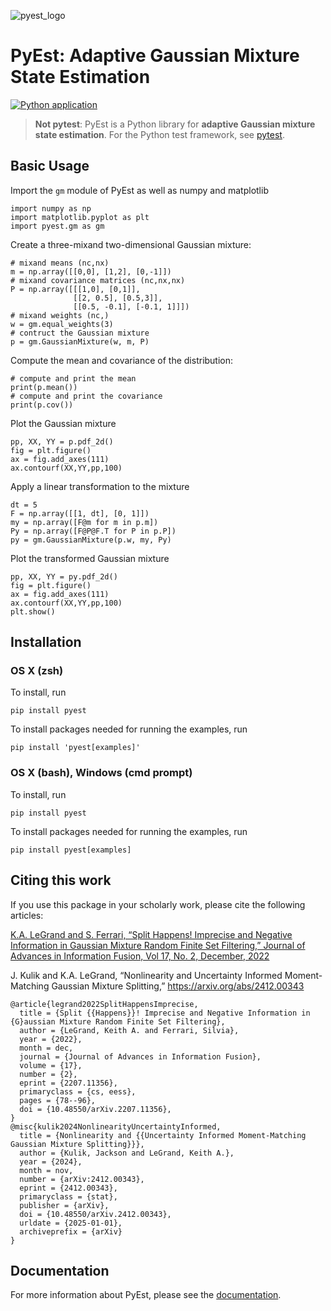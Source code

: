 ![pyest_logo](https://github.com/scope-lab/pyest/blob/main/docs/image/pyest_logo.png?raw=true)

# PyEst: Adaptive Gaussian Mixture State Estimation

[![Python application](https://github.com/scope-lab/pyest/actions/workflows/pythonapp.yml/badge.svg)](https://github.com/scope-lab/pyest/actions/workflows/pythonapp.yml)

> **Not pytest**: PyEst is a Python library for **adaptive Gaussian mixture state estimation**.
> For the Python test framework, see [pytest](https://pytest.org).

## Basic Usage

Import the `gm` module of PyEst as well as numpy and matplotlib
```
import numpy as np
import matplotlib.pyplot as plt
import pyest.gm as gm
```

Create a three-mixand two-dimensional Gaussian mixture:
```
# mixand means (nc,nx)
m = np.array([[0,0], [1,2], [0,-1]])
# mixand covariance matrices (nc,nx,nx)
P = np.array([[[1,0], [0,1]],
              [[2, 0.5], [0.5,3]],
              [[0.5, -0.1], [-0.1, 1]]])
# mixand weights (nc,)
w = gm.equal_weights(3)
# contruct the Gaussian mixture
p = gm.GaussianMixture(w, m, P)
```

Compute the mean and covariance of the distribution:
```
# compute and print the mean
print(p.mean())
# compute and print the covariance
print(p.cov())
```

Plot the Gaussian mixture
```
pp, XX, YY = p.pdf_2d()
fig = plt.figure()
ax = fig.add_axes(111)
ax.contourf(XX,YY,pp,100)
```

Apply a linear transformation to the mixture
```
dt = 5
F = np.array([[1, dt], [0, 1]])
my = np.array([F@m for m in p.m])
Py = np.array([F@P@F.T for P in p.P])
py = gm.GaussianMixture(p.w, my, Py)
```

Plot the transformed Gaussian mixture
```
pp, XX, YY = py.pdf_2d()
fig = plt.figure()
ax = fig.add_axes(111)
ax.contourf(XX,YY,pp,100)
plt.show()
```

## Installation

### OS X (zsh)
To install, run
```shell
pip install pyest
```

To install packages needed for running the examples, run
 ```shell
pip install 'pyest[examples]'
```

### OS X (bash), Windows (cmd prompt)
To install, run
```shell
pip install pyest
```

To install packages needed for running the examples, run
 ```shell
pip install pyest[examples]
```


## Citing this work

If you use this package in your scholarly work, please cite the following articles:

[K.A. LeGrand and S. Ferrari, “Split Happens! Imprecise and Negative Information in Gaussian Mixture Random Finite Set Filtering,” Journal of Advances in Information Fusion,  Vol 17, No. 2, December, 2022](http://keithlegrand.com/wp/wp-content/uploads/2023/05/LeGrand-2022-Split-Happens-Imprecise-and-Negative-Information-in-Gaussian-Mixture-Random-Finite-Set-Filtering.pdf)

J. Kulik and K.A. LeGrand, “Nonlinearity and Uncertainty Informed Moment-Matching Gaussian Mixture Splitting,” https://arxiv.org/abs/2412.00343


```
@article{legrand2022SplitHappensImprecise,
  title = {Split {{Happens}}! Imprecise and Negative Information in {G}aussian Mixture Random Finite Set Filtering},
  author = {LeGrand, Keith A. and Ferrari, Silvia},
  year = {2022},
  month = dec,
  journal = {Journal of Advances in Information Fusion},
  volume = {17},
  number = {2},
  eprint = {2207.11356},
  primaryclass = {cs, eess},
  pages = {78--96},
  doi = {10.48550/arXiv.2207.11356},
}
@misc{kulik2024NonlinearityUncertaintyInformed,
  title = {Nonlinearity and {{Uncertainty Informed Moment-Matching Gaussian Mixture Splitting}}},
  author = {Kulik, Jackson and LeGrand, Keith A.},
  year = {2024},
  month = nov,
  number = {arXiv:2412.00343},
  eprint = {2412.00343},
  primaryclass = {stat},
  publisher = {arXiv},
  doi = {10.48550/arXiv.2412.00343},
  urldate = {2025-01-01},
  archiveprefix = {arXiv}
}

```

## Documentation

For more information about PyEst, please see the [documentation](https://pyest.readthedocs.io/en/latest/).
